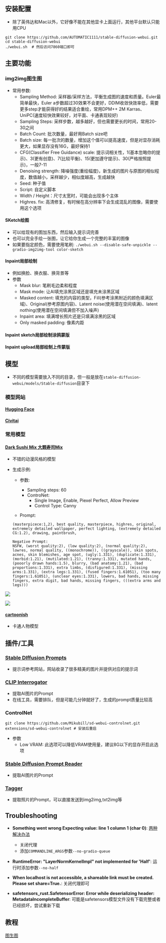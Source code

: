 ## 安装配置


- 除了英伟达和Mac以外，它好像不能在其他显卡上面运行，其他平台默认只能用CPU

```shell
git clone https://github.com/AUTOMATIC1111/stable-diffusion-webui.git
cd stable-diffusion-webui
./webui.sh	# 然后访问7860端口即可
```


## 主要功能

### img2img图生图

- 常用参数:
  - Sampling Method: 采样器/采样方法，平衡生成图的速度和质量。Euler最简单最快，Euler a步数超过30效果不会更好，DDIM收敛快效率低，需要更多step才能获得好的结果适合重绘，常用DPM++ 2M Karras、UniPC(速度较快效果较好，对平面、卡通表现较好)
  - Sampling Steps: 采样步数，越多越好，但也需要更长的时间，常用20-30之间
  - Batch Count: 批次数量，最好用Batch size吧
  - Batch size: 每一批次的数量，增加这个值可以提高速度，但是对显存消耗更大，如果显存没有16G，最好保持1
  - CFG(Classifier Free Guidance) scale: 提示词相关性，1(基本忽略你的提示)、3(更有创意)、7(比较平衡)、15(更加遵守提示)、30(严格按照提示)，一般7-11
  - Denoising strength: 降噪强度(重绘幅度)，新生成的图片与原图的相似程度，数值越小，采样越少，相似度越高，生成越快
  - Seed: 种子值
  - Script: 自定义脚本
  - Width / Height：尺寸太宽时，可能会出现多个主体
  - Highres. fix: 高清修复，有时候在高分辨率下会生成混乱的图像，需要使用这个选项

#### SKetch绘图

- 可以给现有的图加东西，然后输入提示词完善
- 也可以完全手绘一张图，让它给你生成一个完整的丰富的图像
- 如果要指定颜色，需要使用笔刷: `./webui.sh --disable-safe-unpickle --gradio-img2img-tool color-sketch`

#### Inpaint局部绘制

- 例如换脸、换衣服、换背景等
- 参数
  - Mask blur: 笔刷毛边柔和程度
  - Mask mode: 让AI填充涂黑区域还是填充未涂黑区域
  - Masked content: 填充的内容的类型，Fill(参考涂黑附近的颜色填满区域)、Original(参考原图内容)、Latent noise(使用潜在空间填满)、latent nothing(使用潜在空间填满但不加入噪声)
  - Inpaint area: 填满增长照片还是只填满涂黑的区域
  - Only masked padding: 像素内距

#### Inpaint sketch局部绘制涂鸦蒙版

#### Inpaint upload局部绘制上传蒙版

## 模型

- 不同的模型需要放入不同的目录，但一般是放在`stable-diffusion-webui/models/Stable-diffusion`目录下

### 模型网站

#### [Hugging Face](https://huggingface.co/)

#### [Civitai](https://civitai.com/)

### 常用模型

#### [Dark Sushi Mix 大颗寿司Mix](https://civitai.com/models/24779/dark-sushi-mix-mix)

- 不错的动漫风格的模型

- 生成示例:

  - 参数:
    - Sampling steps: 60
    - ControNet:
      - Single Image, Enable, Piexel Perfect, Allow Preview
      - Control Type: Canny

  - Prompt:

  ```shell
  (masterpicece:1,2), best quality, masterpiece, highres, original, extremely detailed wallpaper, perfect lighting, (extremely detailed CG:1.2), drawing, paintbrush,
  
  Negative Prompt:
  NSFW, (worst quality:2), (low quality:2), (normal quality:2), lowres, normal quality, ((monochrome)), ((grayscale)), skin spots, acnes, skin blemishes, age spot, (ugly:1.331), (duplicate:1.331), (morbid:1.21), (mutilated:1.21), (tranny:1.331), mutated hands, (pooorly drawn hands:1.5), blurry, (bad anatomy:1.21), (bad proportions:1.331), extra limbs, (disfigured:1.331), (missing arms:1.331), (extra legs:1.331), (fused fingers:1.61051), (too many fingers:1.61051), (unclear eyes:1.331), lowers, bad hands, missing fingers, extra digit, bad hands, missing fingers, (((extra arms and legs)))
  ```


![](https://haofly.net/uploads/stable-diffusion_01.png)

![](https://haofly.net/uploads/stable-diffusion_02.png)

#### [cartoonish](https://civitai.com/models/18569/cartoonish)

- 卡通人物模型

## 插件/工具

### [Stable DIffusion Prompts](https://stable-diffusion-prompts.com/)

- 提示词参考网站，网站收录了很多精美的图片并提供对应的提示词

### [CLIP Interrogator](https://huggingface.co/spaces/pharmapsychotic/CLIP-Interrogator)

- 提取AI图片的Prompt
- 在线工具，需要排队，但是可能几分钟就好了，生成的prompt质量比较高

### ControlNet

```shell
git clone https://github.com/Mikubill/sd-webui-controlnet.git extensions/sd-webui-controlnet # 安装后重启
```

- 参数
  - Low VRAM: 此选项可以降低VRAM使用量，建议8G以下的显存开启此选项

### [Stable Diffusion Prompt Reader](https://github.com/receyuki/stable-diffusion-prompt-reader/blob/master/README.zh-Hans.md#stable-diffusion-prompt-reader)

- 提取AI图片的Prompt

### [Tagger](https://github.com/picobyte/stable-diffusion-webui-wd14-tagger)

- 提取照片的Prompt，可以直接发送到img2img,txt2img等

## Troubleshooting

- **Something went wrong Expecting value: line 1 column 1 (char 0)**: [两种解决办法](https://github.com/AUTOMATIC1111/stable-diffusion-webui/issues/9174)
  - 关闭代理
  - 添加`COMMANDLINE_ARGS`参数`--no-gradio-queue`

- **RuntimeError: "LayerNormKernelImpl" not implemented for 'Half'**: 运行时添加参数`--no-half`

- **When localhost is not accessible, a shareable link must be created. Please set share=True.**: 关闭代理即可

- **safetensors_rust.SafetensorError: Error while deserializing header: MetadataIncompleteBuffer**: 可能是safetensors模型文件没有下载完整或者已经损坏，尝试重新下载

## 教程

[图生图](https://mp.weixin.qq.com/s/NR1lvG4zzffcIZFjCDo4gA)